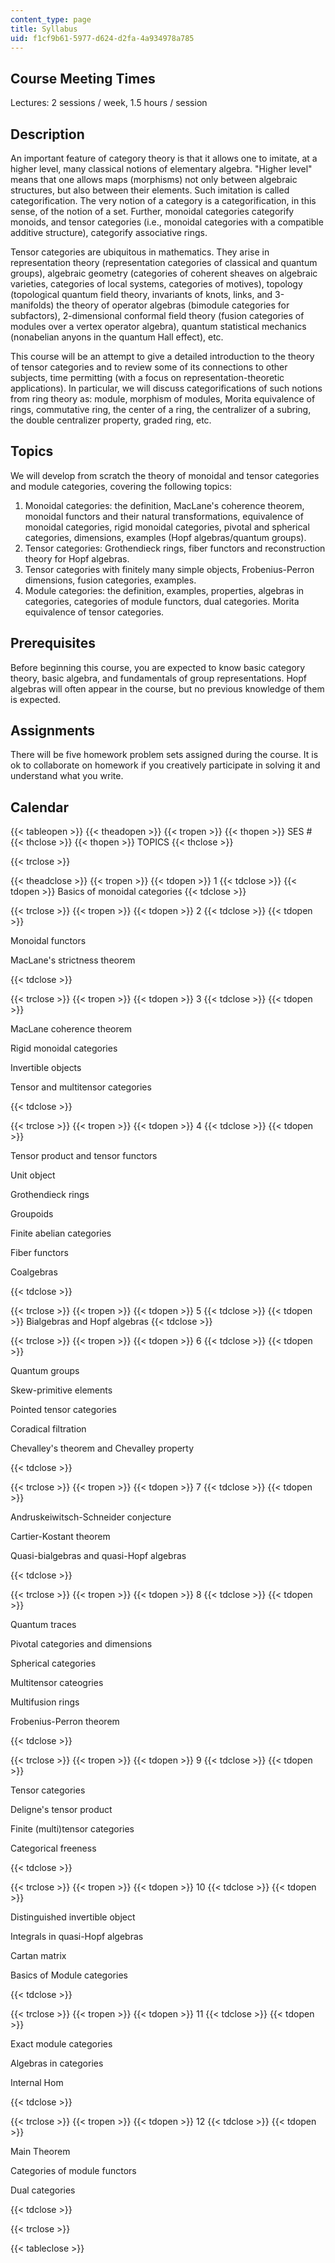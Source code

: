 ```yaml
---
content_type: page
title: Syllabus
uid: f1cf9b61-5977-d624-d2fa-4a934978a785
---
```


Course Meeting Times
--------------------

Lectures: 2 sessions / week, 1.5 hours / session

Description
-----------

An important feature of category theory is that it allows one to imitate, at a higher level, many classical notions of elementary algebra. "Higher level" means that one allows maps (morphisms) not only between algebraic structures, but also between their elements. Such imitation is called categorification. The very notion of a category is a categorification, in this sense, of the notion of a set. Further, monoidal categories categorify monoids, and tensor categories (i.e., monoidal categories with a compatible additive structure), categorify associative rings.

Tensor categories are ubiquitous in mathematics. They arise in representation theory (representation categories of classical and quantum groups), algebraic geometry (categories of coherent sheaves on algebraic varieties, categories of local systems, categories of motives), topology (topological quantum field theory, invariants of knots, links, and 3-manifolds) the theory of operator algebras (bimodule categories for subfactors), 2-dimensional conformal field theory (fusion categories of modules over a vertex operator algebra), quantum statistical mechanics (nonabelian anyons in the quantum Hall effect), etc.

This course will be an attempt to give a detailed introduction to the theory of tensor categories and to review some of its connections to other subjects, time permitting (with a focus on representation-theoretic applications). In particular, we will discuss categorifications of such notions from ring theory as: module, morphism of modules, Morita equivalence of rings, commutative ring, the center of a ring, the centralizer of a subring, the double centralizer property, graded ring, etc.

Topics
------

We will develop from scratch the theory of monoidal and tensor categories and module categories, covering the following topics:

1.  Monoidal categories: the definition, MacLane's coherence theorem, monoidal functors and their natural transformations, equivalence of monoidal categories, rigid monoidal categories, pivotal and spherical categories, dimensions, examples (Hopf algebras/quantum groups).
2.  Tensor categories: Grothendieck rings, fiber functors and reconstruction theory for Hopf algebras.
3.  Tensor categories with finitely many simple objects, Frobenius-Perron dimensions, fusion categories, examples.
4.  Module categories: the definition, examples, properties, algebras in categories, categories of module functors, dual categories. Morita equivalence of tensor categories.

Prerequisites
-------------

Before beginning this course, you are expected to know basic category theory, basic algebra, and fundamentals of group representations. Hopf algebras will often appear in the course, but no previous knowledge of them is expected.

Assignments
-----------

There will be five homework problem sets assigned during the course. It is ok to collaborate on homework if you creatively participate in solving it and understand what you write.

Calendar
--------

{{< tableopen >}}
{{< theadopen >}}
{{< tropen >}}
{{< thopen >}}
SES #
{{< thclose >}}
{{< thopen >}}
TOPICS
{{< thclose >}}

{{< trclose >}}

{{< theadclose >}}
{{< tropen >}}
{{< tdopen >}}
1
{{< tdclose >}}
{{< tdopen >}}
Basics of monoidal categories
{{< tdclose >}}

{{< trclose >}}
{{< tropen >}}
{{< tdopen >}}
2
{{< tdclose >}}
{{< tdopen >}}


Monoidal functors

MacLane's strictness theorem


{{< tdclose >}}

{{< trclose >}}
{{< tropen >}}
{{< tdopen >}}
3
{{< tdclose >}}
{{< tdopen >}}


MacLane coherence theorem

Rigid monoidal categories

Invertible objects

Tensor and multitensor categories


{{< tdclose >}}

{{< trclose >}}
{{< tropen >}}
{{< tdopen >}}
4
{{< tdclose >}}
{{< tdopen >}}


Tensor product and tensor functors

Unit object

Grothendieck rings

Groupoids

Finite abelian categories

Fiber functors

Coalgebras


{{< tdclose >}}

{{< trclose >}}
{{< tropen >}}
{{< tdopen >}}
5
{{< tdclose >}}
{{< tdopen >}}
Bialgebras and Hopf algebras
{{< tdclose >}}

{{< trclose >}}
{{< tropen >}}
{{< tdopen >}}
6
{{< tdclose >}}
{{< tdopen >}}


Quantum groups

Skew-primitive elements

Pointed tensor categories

Coradical filtration

Chevalley's theorem and Chevalley property


{{< tdclose >}}

{{< trclose >}}
{{< tropen >}}
{{< tdopen >}}
7
{{< tdclose >}}
{{< tdopen >}}


Andruskeiwitsch-Schneider conjecture

Cartier-Kostant theorem

Quasi-bialgebras and quasi-Hopf algebras


{{< tdclose >}}

{{< trclose >}}
{{< tropen >}}
{{< tdopen >}}
8
{{< tdclose >}}
{{< tdopen >}}


Quantum traces

Pivotal categories and dimensions

Spherical categories

Multitensor cateogries

Multifusion rings

Frobenius-Perron theorem


{{< tdclose >}}

{{< trclose >}}
{{< tropen >}}
{{< tdopen >}}
9
{{< tdclose >}}
{{< tdopen >}}


Tensor categories

Deligne's tensor product

Finite (multi)tensor categories

Categorical freeness


{{< tdclose >}}

{{< trclose >}}
{{< tropen >}}
{{< tdopen >}}
10
{{< tdclose >}}
{{< tdopen >}}


Distinguished invertible object

Integrals in quasi-Hopf algebras

Cartan matrix

Basics of Module categories


{{< tdclose >}}

{{< trclose >}}
{{< tropen >}}
{{< tdopen >}}
11
{{< tdclose >}}
{{< tdopen >}}


Exact module categories

Algebras in categories

Internal Hom


{{< tdclose >}}

{{< trclose >}}
{{< tropen >}}
{{< tdopen >}}
12
{{< tdclose >}}
{{< tdopen >}}


Main Theorem

Categories of module functors

Dual categories


{{< tdclose >}}

{{< trclose >}}

{{< tableclose >}}